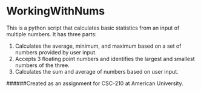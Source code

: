 # WorkingWithNums    

This is a python script that calculates basic statistics from an input of multiple numbers. It has three parts:    

  1) Calculates the average, minimum, and maximum based on a set of numbers provided by user input.    
  2) Accepts 3 floating point numbers and identifies the largest and smallest numbers of the three.    
  3) Calculates the sum and average of numbers based on user input.

######Created as an assignment for CSC-210 at American University.
